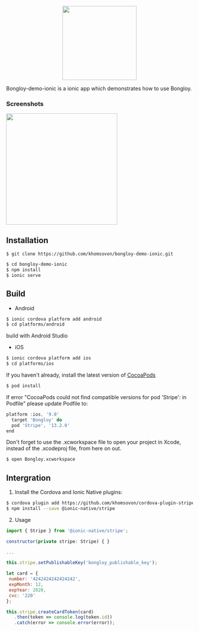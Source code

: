 <p align="center"><img src="https://cdn.bongloy.com/assets/logos/bongloy_logo-01f89eca1fc6ec70a7d1dfd1b0e9df6429e16eb283a3f01e4b07551009f2e2ee.png" width="200"></p>
Bongloy-demo-ionic is a ionic app which demonstrates how to use Bongloy.

### Screenshots
<img src="screens/Demo.gif" width="300">

## Installation

    $ git clone https://github.com/khomsovon/bongloy-demo-ionic.git

```sh
$ cd bongloy-demo-ionic
$ npm install
$ ionic serve
```

## Build

* Android
```sh
$ ionic cordova platform add android
$ cd platforms/android
```
build with Android Studio

* iOS
```sh
$ ionic cordova platform add ios
$ cd platforms/ios
```
If you haven't already, install the latest version of [CocoaPods](https://guides.cocoapods.org/using/getting-started.html)

  ```sh
  $ pod install
  ```
  If error "CocoaPods could not find compatible versions for pod 'Stripe': in Podfile" please update Podfile to:

  ```javascript
  platform :ios, '9.0'
    target 'Bongloy' do
    pod 'Stripe', '13.2.0'
  end
  ```
  Don't forget to use the .xcworkspace file to open your project in Xcode, instead of the .xcodeproj file, from here on out.
  ```sh
  $ open Bongloy.xcworkspace
  ```
## Intergration
1.  Install the Cordova and Ionic Native plugins:
```sh
$ cordova plugin add https://github.com/khomsovon/cordova-plugin-stripe.git
$ npm install --save @ionic-native/stripe
```
2. Usage

  ```javascript
  import { Stripe } from '@ionic-native/stripe';

  constructor(private stripe: Stripe) { }

  ...

  this.stripe.setPublishableKey('bongloy_publishable_key');

  let card = {
   number: '4242424242424242',
   expMonth: 12,
   expYear: 2020,
   cvc: '220'
  };

  this.stripe.createCardToken(card)
     .then(token => console.log(token.id))
     .catch(error => console.error(error));
  ```
